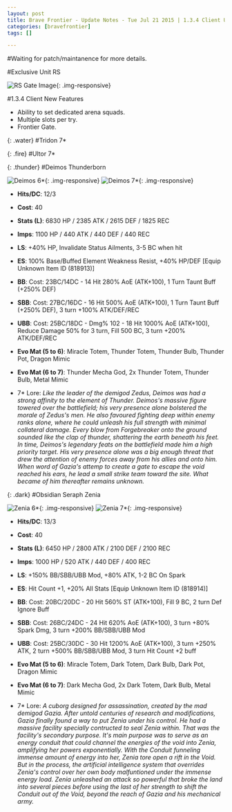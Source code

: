 ```yaml
---
layout: post
title: Brave Frontier - Update Notes - Tue Jul 21 2015 | 1.3.4 Client Update | Ultor/Tridon 7* | New Exclusive Units
categories: [bravefrontier]
tags: []

---
```


#Waiting for patch/maintanence for more details.

#Exclusive Unit RS

![RS Gate Image](//i.imgur.com/uA1HX8O.png){: .img-responsive}

#1.3.4 Client New Features

* Ability to set dedicated arena squads.
* Multiple slots per try.
* Frontier Gate.

{: .water}
#Tridon 7*

{: .fire}
#Ultor 7*

{: .thunder}
#Deimos Thunderborn

![Deimos 6*](//i.imgur.com/8i1YuQV.png){: .img-responsive}
![Deimos 7*](//i.imgur.com/wfYDwi9.png){: .img-responsive}

* **Hits/DC**: 12/3 
* **Cost**: 40
* **Stats (L)**: 6830 HP / 2385 ATK / 2615 DEF / 1825 REC 
* **Imps**: 1100 HP / 440 ATK / 440 DEF / 440 REC
* **LS**: +40% HP, Invalidate Status Ailments, 3-5 BC when hit
* **ES**: 100% Base/Buffed Element Weakness Resist, +40% HP/DEF [Equip Unknown Item ID (818913)]
* **BB**: Cost: 23BC/14DC - 14 Hit 280% AoE (ATK+100), 1 Turn Taunt Buff (+250% DEF)
* **SBB**: Cost: 27BC/16DC - 16 Hit 500% AoE (ATK+100), 1 Turn Taunt Buff (+250% DEF), 3 turn +100% ATK/DEF/REC
* **UBB**: Cost: 25BC/18DC - Dmg% 102 - 18 Hit 1000% AoE (ATK+100), Reduce Damage 50% for 3 turn, Fill 500 BC, 3 turn +200% ATK/DEF/REC

* **Evo Mat (5 to 6)**: Miracle Totem, Thunder Totem, Thunder Bulb, Thunder Pot, Dragon Mimic
* **Evo Mat (6 to 7)**: Thunder Mecha God, 2x Thunder Totem, Thunder Bulb, Metal Mimic

* 7\* Lore: *Like the leader of the demigod Zedus, Deimos was had a strong affinity to the element of Thunder. Deimos's massive figure towered over the battlefield; his very presence alone bolstered the morale of Zedus's men. He also favoured fighting deep within enemy ranks alone, where he could unleash his full strength with minimal collateral damage. Every blow from Forgebreaker onto the ground sounded like the clap of thunder, shattering the earth beneath his feet. In time, Deimos's legendary feats on the battlefield made him a high priority target. His very presence alone was a big enough threat that drew the attention of enemy forces away from his allies and onto him. When word of Gazia's attemp to create a gate to escape the void reached his ears, he lead a small strike team toward the site. What became of him thereafter remains unknown.*

{: .dark}
#Obsidian Seraph Zenia

![Zenia 6*](//i.imgur.com/tQKnGAN.png){: .img-responsive}
![Zenia 7*](//i.imgur.com/p9sZdP7.png){: .img-responsive}

* **Hits/DC**: 13/3
* **Cost**: 40
* **Stats (L)**: 6450 HP / 2800 ATK / 2100 DEF / 2100 REC 
* **Imps**: 1000 HP / 520 ATK / 440 DEF / 400 REC
* **LS**: +150% BB/SBB/UBB Mod, +80% ATK, 1-2 BC On Spark
* **ES**: Hit Count +1, +20% All Stats [Equip Unknown Item ID (818914)]
* **BB**: Cost: 20BC/20DC - 20 Hit 560% ST (ATK+100), Fill 9 BC, 2 turn Def Ignore Buff
* **SBB**: Cost: 26BC/24DC - 24 Hit 620% AoE (ATK+100), 3 turn +80% Spark Dmg, 3 turn +200% BB/SBB/UBB Mod
* **UBB**: Cost: 25BC/30DC - 30 Hit 1200% AoE (ATK+100), 3 turn +250% ATK, 2 turn +500% BB/SBB/UBB Mod, 3 turn Hit Count +2 buff

* **Evo Mat (5 to 6)**: Miracle Totem, Dark Totem, Dark Bulb, Dark Pot, Dragon Mimic
* **Evo Mat (6 to 7)**: Dark Mecha God, 2x Dark Totem, Dark Bulb, Metal Mimic

* 7\* Lore: *A cuborg designed for assassination, created by the mad demigod Gazia. After untold centuries of research and modifications, Gazia finally found a way to put Zenia under his control. He had a massive facility specially contructed to seal Zenia within. That was the facility's secondary purpose. It's main purpose was to serve as an energy conduit that could channel the energies of the void into Zenia, amplifying her powers exponentially. With the Conduit funneling immense amount of energy into her, Zenia tore open a rift in the Void. But in the process, the artificial intelligence system that overrides Zenia's control over her own body malfuntioned under the immense energy load. Zenia unleashed an attack so powerful that broke the land into several pieces before using the last of her strength to shift the Conduit out of the Void, beyond the reach of Gazia and his mechanical army.*